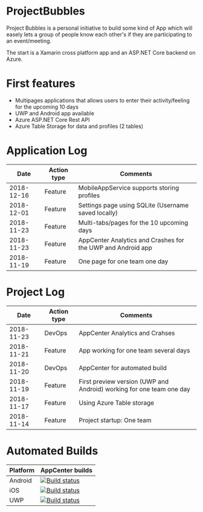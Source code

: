 # ProjectBubbles

Project Bubbles is a personal initiative to build some kind of App which will easely lets a group of people know each other's if they are participating to an event/meeting. 

The start is a Xamarin cross platform app and an ASP.NET Core backend on Azure.

# First features

- Multipages applications that allows users to enter their activity/feeling for the upcoming 10 days
- UWP and Android app available
- Azure ASP.NET Core Rest API
- Azure Table Storage for data and profiles (2 tables)

# Application Log
| Date | Action type | Comments |
|------|-------------|----------|
2018-12-16|Feature|MobileAppService supports storing profiles
2018-12-01|Feature|Settings page using SQLite (Username saved locally)
2018-11-23|Feature|Multi-tabs/pages for the 10 upcoming days
2018-11-23|Feature|AppCenter Analytics and Crashes for the UWP and Android app
2018-11-19|Feature|One page for one team one day


# Project Log
| Date | Action type | Comments |
|------|-------------|----------|
2018-11-23|DevOps|AppCenter Analytics and Crahses
2018-11-21|Feature|App working for one team several days
2018-11-20|DevOps|AppCenter for automated build
2018-11-19|Feature|First preview version (UWP and Android) working for one team one day
2018-11-17|Feature|Using Azure Table storage
2018-11-14|Feature|Project startup: One team


# Automated Builds
| Platform | AppCenter builds |
|----------|----------|
| Android | [![Build status](https://build.appcenter.ms/v0.1/apps/022c2130-44cb-4aba-b3ee-f8a5eb9fb0f8/branches/master/badge)](https://appcenter.ms)|
| iOS | [![Build status](https://build.appcenter.ms/v0.1/apps/cc860c22-5117-4e62-9e03-a5b1db30b436/branches/master/badge)](https://appcenter.ms) |
| UWP | [![Build status](https://build.appcenter.ms/v0.1/apps/66656b9f-8def-4324-be8a-9fbccef23719/branches/master/badge)](https://appcenter.ms) |
